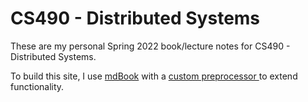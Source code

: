 # CS490 - Distributed Systems

These are my personal Spring 2022 book/lecture notes for CS490 - Distributed Systems.

To build this site, I use [mdBook](https://github.com/rust-lang/mdBook)
with a [ custom preprocessor ](https://github.com/ReeceMcMillin/mdbook-classy)
to extend functionality.
